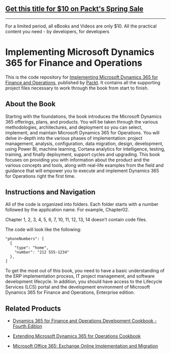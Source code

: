 ## [Get this title for $10 on Packt's Spring Sale](https://www.packt.com/B07084?utm_source=github&utm_medium=packt-github-repo&utm_campaign=spring_10_dollar_2022)
-----
For a limited period, all eBooks and Videos are only $10. All the practical content you need \- by developers, for developers

# Implementing Microsoft Dynamics 365 for Finance and Operations
This is the code repository for [Implementing Microsoft Dynamics 365 for Finance and Operations](https://www.packtpub.com/big-data-and-business-intelligence/implementing-microsoft-dynamics-365-operations?utm_source=github&utm_medium=repository&utm_campaign=9781787283336), published by [Packt](https://www.packtpub.com/?utm_source=github). It contains all the supporting project files necessary to work through the book from start to finish.
## About the Book
Starting with the foundations, the book introduces the Microsoft Dynamics 365 offerings, plans, and products. You will be taken through the various methodologies, architectures, and deployment so you can select, implement, and maintain Microsoft Dynamics 365 for Operations. You will delve in-depth into the various phases of implementation: project management, analysis, configuration, data migration, design, development, using Power BI, machine learning, Cortana analytics for intelligence, testing, training, and finally deployment, support cycles and upgrading. This book focuses on providing you with information about the product and the various concepts and tools, along with real-life examples from the field and guidance that will empower you to execute and implement Dynamics 365 for Operations right the first time.
## Instructions and Navigation
All of the code is organized into folders. Each folder starts with a number followed by the application name. For example, Chapter02.

Chapter 1, 2, 3, 4, 5, 6, 7, 10, 11, 12, 13, 14 doesn't contain code files.

The code will look like the following:
```
"phoneNumbers": [
  {
    "type": "home",
    "number": "212 555-1234"
  },
]
```

To get the most out of this book, you need to have a basic understanding of the ERP implementation process, IT project management, and software development lifecycle. In addition, you should have access to the Lifecycle Services (LCS) portal and the development environment of Microsoft Dynamics 365 for Finance and Operations, Enterprise edition.

## Related Products
* [Dynamics 365 for Finance and Operations Development Cookbook - Fourth Edition](https://www.packtpub.com/application-development/dynamics-365-operations-development-cookbook-fourth-edition?utm_source=github&utm_medium=repository&utm_campaign=9781786468864)

* [Extending Microsoft Dynamics 365 for Operations Cookbook](https://www.packtpub.com/application-development/extending-microsoft-dynamics-365-operations-cookbook?utm_source=github&utm_medium=repository&utm_campaign=9781786467133)

* [Microsoft Office 365: Exchange Online Implementation and Migration](https://www.packtpub.com/hardware-and-creative/microsoft-office-365-exchange-online-implementation-and-migration?utm_source=github&utm_medium=repository&utm_campaign=9781849685863)

